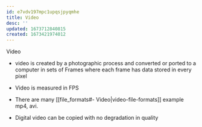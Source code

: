 ```yaml
---
id: e7vdv197mpc1upqsjpyqmhe
title: Video
desc: ''
updated: 1673712840815
created: 1673421974012
---
```


Video


-   video is created by a photographic process and converted or ported to a computer in sets of Frames where each frame has data stored in every pixel

-   Video is measured in FPS

- There are many [[file_formats#- Video|video-file-formats]] example mp4, avi.

-   Digital video can be copied with no degradation in quality
